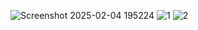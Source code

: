 ![Screenshot 2025-02-04 195224](https://github.com/user-attachments/assets/9b5168b0-b73a-47f5-8a50-4253ec72c74a)
![1](https://github.com/user-attachments/assets/0113d296-581e-4747-aa47-0b56de68788e)
![2](https://github.com/user-attachments/assets/c8fe8c20-dd63-43b2-936e-fc7cd1c5f2fc)
